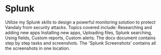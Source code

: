 # Splunk
Utilize my Splunk skills to design a powerful monitoring solution to protect Vandaly from security attacks.
Topics covered include:
Researching and adding new apps
Installing new apps,
Uploading files,
Splunk searching,
Using fields,
Custom reports,
Custom alerts.
The docx document contains step by step tasks and screenshots. The 'Splunk Screenshots' contains all the screenshots in one location. 

